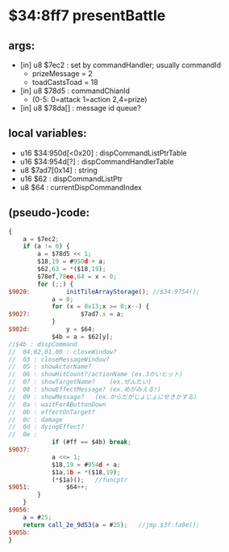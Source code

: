 ﻿
# $34:8ff7 presentBattle

<summary></summary>

## args:
+ [in] u8 $7ec2 : set by commandHandler; usually commandId
	- prizeMessage = 2
	- toadCastsToad = 18	
+ [in] u8 $78d5 : commandChianId
	- (0-5: 0=attack 1=action 2,4=prize)
+ [in] u8 $78da[] : message id queue?
## local variables:
+	u16 $34:950d[<0x20] : dispCommandListPtrTable
+	u16 $34:954d[?] : dispCommandHandlerTable
+	u8 $7ad7[0x14] : string
+	u16 $62 : dispCommandListPtr
+	u8 $64 : currentDispCommandIndex
## (pseudo-)code:
```js
{
	a = $7ec2;
	if (a != 0) {
		a = $78d5 << 1;
		$18,19 = #950d + a;
		$62,63 = *($18,19);
		$78ef,78ee,64 = x = 0;
		for (;;) {
$9020:			initTileArrayStorage();	//$34:9754();
			a = 0;
			for (x = 0x13;x >= 0;x--) {
$9027:				$7ad7.x = a;
			}
$902d:			y = $64;
			$4b = a = $62[y];
//$4b : dispCommand
//	04,02,01,00 : closeWindow?
//	03 : closeMessageWindow?
//	05 : showActorName?
//	06 : showHitCount?/actionName (ex.3かいヒット)
//	07 : showTargetName?	(ex.ぜんたい)
//	08 : showEffectMessage? (ex.めがみえる!)
//	09 : showMessage?	(ex.からだがじょじょにせきかする)
//	0a : waitForAButtonDown
//	0b : effectOnTarget?
//	0c : damage
//	0d : dyingEffect?
//	0e :
			if (#ff == $4b) break;
$9037:
			a <<= 1;
			$18,19 = #954d + a;
			$1a,1b = *($18,19);
			(*$1a)();	//funcptr
$9051:			$64++;
		}
	}
$9056:
	a = #25;
	return call_2e_9d53(a = #25);	//jmp $3f:fa0e();
$905b:
}
```



